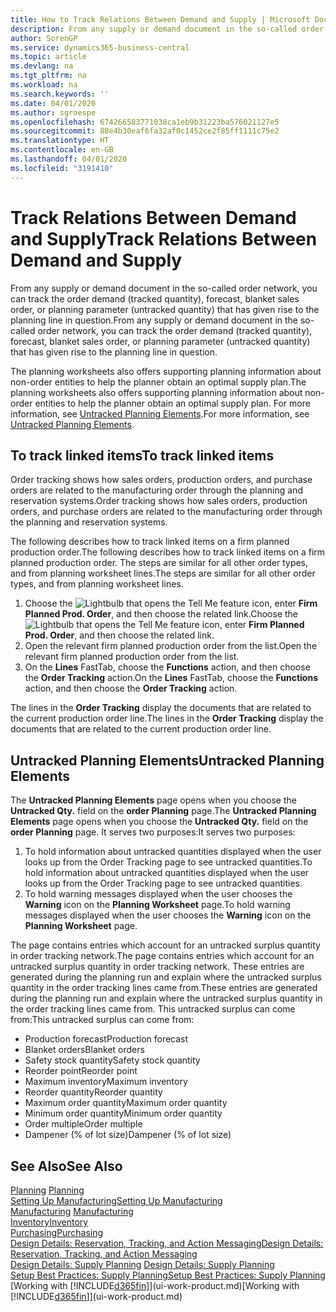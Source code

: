 ```yaml
---
title: How to Track Relations Between Demand and Supply | Microsoft Docs
description: From any supply or demand document in the so-called order network, you can track the order demand (tracked quantity), forecast, blanket sales order, or planning parameter (untracked quantity) that has given rise to the planning line in question.
author: SorenGP
ms.service: dynamics365-business-central
ms.topic: article
ms.devlang: na
ms.tgt_pltfrm: na
ms.workload: na
ms.search.keywords: ''
ms.date: 04/01/2020
ms.author: sgroespe
ms.openlocfilehash: 674266583771038ca1eb9b31223ba576021127e5
ms.sourcegitcommit: 88e4b30eaf6fa32af0c1452ce2f85ff1111c75e2
ms.translationtype: HT
ms.contentlocale: en-GB
ms.lasthandoff: 04/01/2020
ms.locfileid: "3191410"
---
```

# <a name="track-relations-between-demand-and-supply"></a><span data-ttu-id="ebd61-103">Track Relations Between Demand and Supply</span><span class="sxs-lookup"><span data-stu-id="ebd61-103">Track Relations Between Demand and Supply</span></span>
<span data-ttu-id="ebd61-104">From any supply or demand document in the so-called order network, you can track the order demand (tracked quantity), forecast, blanket sales order, or planning parameter (untracked quantity) that has given rise to the planning line in question.</span><span class="sxs-lookup"><span data-stu-id="ebd61-104">From any supply or demand document in the so-called order network, you can track the order demand (tracked quantity), forecast, blanket sales order, or planning parameter (untracked quantity) that has given rise to the planning line in question.</span></span>

<span data-ttu-id="ebd61-105">The planning worksheets also offers supporting planning information about non-order entities to help the planner obtain an optimal supply plan.</span><span class="sxs-lookup"><span data-stu-id="ebd61-105">The planning worksheets also offers supporting planning information about non-order entities to help the planner obtain an optimal supply plan.</span></span> <span data-ttu-id="ebd61-106">For more information, see [Untracked Planning Elements](production-how-track-demand-supply.md#untracked-planning-elements).</span><span class="sxs-lookup"><span data-stu-id="ebd61-106">For more information, see [Untracked Planning Elements](production-how-track-demand-supply.md#untracked-planning-elements).</span></span>

## <a name="to-track-linked-items"></a><span data-ttu-id="ebd61-107">To track linked items</span><span class="sxs-lookup"><span data-stu-id="ebd61-107">To track linked items</span></span>
<span data-ttu-id="ebd61-108">Order tracking shows how sales orders, production orders, and purchase orders are related to the manufacturing order through the planning and reservation systems.</span><span class="sxs-lookup"><span data-stu-id="ebd61-108">Order tracking shows how sales orders, production orders, and purchase orders are related to the manufacturing order through the planning and reservation systems.</span></span>

<span data-ttu-id="ebd61-109">The following describes how to track linked items on a firm planned production order.</span><span class="sxs-lookup"><span data-stu-id="ebd61-109">The following describes how to track linked items on a firm planned production order.</span></span> <span data-ttu-id="ebd61-110">The steps are similar for all other order types, and from planning worksheet lines.</span><span class="sxs-lookup"><span data-stu-id="ebd61-110">The steps are similar for all other order types, and from planning worksheet lines.</span></span>

1. <span data-ttu-id="ebd61-111">Choose the ![Lightbulb that opens the Tell Me feature](media/ui-search/search_small.png "Tell me what you want to do") icon, enter **Firm Planned Prod. Order**, and then choose the related link.</span><span class="sxs-lookup"><span data-stu-id="ebd61-111">Choose the ![Lightbulb that opens the Tell Me feature](media/ui-search/search_small.png "Tell me what you want to do") icon, enter **Firm Planned Prod. Order**, and then choose the related link.</span></span>
2. <span data-ttu-id="ebd61-112">Open the relevant firm planned production order from the list.</span><span class="sxs-lookup"><span data-stu-id="ebd61-112">Open the relevant firm planned production order from the list.</span></span>
3. <span data-ttu-id="ebd61-113">On the **Lines** FastTab, choose the **Functions** action, and then choose the **Order Tracking** action.</span><span class="sxs-lookup"><span data-stu-id="ebd61-113">On the **Lines** FastTab, choose the **Functions** action, and then choose the **Order Tracking** action.</span></span>

<span data-ttu-id="ebd61-114">The lines in the **Order Tracking** display the documents that are related to the current production order line.</span><span class="sxs-lookup"><span data-stu-id="ebd61-114">The lines in the **Order Tracking** display the documents that are related to the current production order line.</span></span>

## <a name="untracked-planning-elements"></a><span data-ttu-id="ebd61-115">Untracked Planning Elements</span><span class="sxs-lookup"><span data-stu-id="ebd61-115">Untracked Planning Elements</span></span>
<span data-ttu-id="ebd61-116">The **Untracked Planning Elements** page opens when you choose the **Untracked Qty.** field on the **order Planning** page.</span><span class="sxs-lookup"><span data-stu-id="ebd61-116">The **Untracked Planning Elements** page opens when you choose the **Untracked Qty.** field on the **order Planning** page.</span></span> <span data-ttu-id="ebd61-117">It serves two purposes:</span><span class="sxs-lookup"><span data-stu-id="ebd61-117">It serves two purposes:</span></span>

1. <span data-ttu-id="ebd61-118">To hold information about untracked quantities displayed when the user looks up from the Order Tracking page to see untracked quantities.</span><span class="sxs-lookup"><span data-stu-id="ebd61-118">To hold information about untracked quantities displayed when the user looks up from the Order Tracking page to see untracked quantities.</span></span>
2. <span data-ttu-id="ebd61-119">To hold warning messages displayed when the user chooses the **Warning** icon on the **Planning Worksheet** page.</span><span class="sxs-lookup"><span data-stu-id="ebd61-119">To hold warning messages displayed when the user chooses the **Warning** icon on the **Planning Worksheet** page.</span></span>

<span data-ttu-id="ebd61-120">The page contains entries which account for an untracked surplus quantity in order tracking network.</span><span class="sxs-lookup"><span data-stu-id="ebd61-120">The page contains entries which account for an untracked surplus quantity in order tracking network.</span></span> <span data-ttu-id="ebd61-121">These entries are generated during the planning run and explain where the untracked surplus quantity in the order tracking lines came from.</span><span class="sxs-lookup"><span data-stu-id="ebd61-121">These entries are generated during the planning run and explain where the untracked surplus quantity in the order tracking lines came from.</span></span> <span data-ttu-id="ebd61-122">This untracked surplus can come from:</span><span class="sxs-lookup"><span data-stu-id="ebd61-122">This untracked surplus can come from:</span></span>

- <span data-ttu-id="ebd61-123">Production forecast</span><span class="sxs-lookup"><span data-stu-id="ebd61-123">Production forecast</span></span>
- <span data-ttu-id="ebd61-124">Blanket orders</span><span class="sxs-lookup"><span data-stu-id="ebd61-124">Blanket orders</span></span>
- <span data-ttu-id="ebd61-125">Safety stock quantity</span><span class="sxs-lookup"><span data-stu-id="ebd61-125">Safety stock quantity</span></span>
- <span data-ttu-id="ebd61-126">Reorder point</span><span class="sxs-lookup"><span data-stu-id="ebd61-126">Reorder point</span></span>
- <span data-ttu-id="ebd61-127">Maximum inventory</span><span class="sxs-lookup"><span data-stu-id="ebd61-127">Maximum inventory</span></span>
- <span data-ttu-id="ebd61-128">Reorder quantity</span><span class="sxs-lookup"><span data-stu-id="ebd61-128">Reorder quantity</span></span>
- <span data-ttu-id="ebd61-129">Maximum order quantity</span><span class="sxs-lookup"><span data-stu-id="ebd61-129">Maximum order quantity</span></span>
- <span data-ttu-id="ebd61-130">Minimum order quantity</span><span class="sxs-lookup"><span data-stu-id="ebd61-130">Minimum order quantity</span></span>
- <span data-ttu-id="ebd61-131">Order multiple</span><span class="sxs-lookup"><span data-stu-id="ebd61-131">Order multiple</span></span>
- <span data-ttu-id="ebd61-132">Dampener (% of lot size)</span><span class="sxs-lookup"><span data-stu-id="ebd61-132">Dampener (% of lot size)</span></span>

## <a name="see-also"></a><span data-ttu-id="ebd61-133">See Also</span><span class="sxs-lookup"><span data-stu-id="ebd61-133">See Also</span></span>  
<span data-ttu-id="ebd61-134">[Planning](production-planning.md) </span><span class="sxs-lookup"><span data-stu-id="ebd61-134">[Planning](production-planning.md) </span></span>  
[<span data-ttu-id="ebd61-135">Setting Up Manufacturing</span><span class="sxs-lookup"><span data-stu-id="ebd61-135">Setting Up Manufacturing</span></span>](production-configure-production-processes.md)  
<span data-ttu-id="ebd61-136">[Manufacturing](production-manage-manufacturing.md)  </span><span class="sxs-lookup"><span data-stu-id="ebd61-136">[Manufacturing](production-manage-manufacturing.md)  </span></span>  
[<span data-ttu-id="ebd61-137">Inventory</span><span class="sxs-lookup"><span data-stu-id="ebd61-137">Inventory</span></span>](inventory-manage-inventory.md)  
[<span data-ttu-id="ebd61-138">Purchasing</span><span class="sxs-lookup"><span data-stu-id="ebd61-138">Purchasing</span></span>](purchasing-manage-purchasing.md)  
[<span data-ttu-id="ebd61-139">Design Details: Reservation, Tracking, and Action Messaging</span><span class="sxs-lookup"><span data-stu-id="ebd61-139">Design Details: Reservation, Tracking, and Action Messaging</span></span>](design-details-reservation-order-tracking-and-action-messaging.md)  
<span data-ttu-id="ebd61-140">[Design Details: Supply Planning](design-details-supply-planning.md) </span><span class="sxs-lookup"><span data-stu-id="ebd61-140">[Design Details: Supply Planning](design-details-supply-planning.md) </span></span>  
[<span data-ttu-id="ebd61-141">Setup Best Practices: Supply Planning</span><span class="sxs-lookup"><span data-stu-id="ebd61-141">Setup Best Practices: Supply Planning</span></span>](setup-best-practices-supply-planning.md)  
<span data-ttu-id="ebd61-142">[Working with [!INCLUDE[d365fin](includes/d365fin_md.md)]](ui-work-product.md)</span><span class="sxs-lookup"><span data-stu-id="ebd61-142">[Working with [!INCLUDE[d365fin](includes/d365fin_md.md)]](ui-work-product.md)</span></span>
